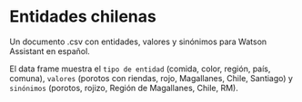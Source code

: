 # Entidades chilenas
Un documento .csv con entidades, valores y sinónimos para Watson Assistant en español.

El data frame muestra el `tipo de entidad` (comida, color, región, país, comuna), `valores` (porotos con riendas, rojo, Magallanes, Chile, Santiago) y `sinónimos` (porotos, rojizo, Región de Magallanes, Chile, RM).

